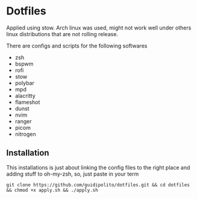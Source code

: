 # Dotfiles
Applied using stow.
Arch linux was used, might not work well under others linux distributions that are not rolling release.

There are configs and scripts for the following softwares
- zsh
- bspwm
- rofi 
- stow
- polybar
- mpd 
- alacritty
- flameshot
- dunst
- nvim
- ranger
- picom
- nitrogen

## Installation
This installations is just about linking the config files to the right place and adding stuff to oh-my-zsh, so, just paste in your term

```
git clone https://github.com/guidipolito/dotfiles.git && cd dotfiles && chmod +x apply.sh && ./apply.sh
```

